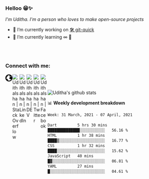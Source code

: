 ### Helloo 😁✨

*I'm Uditha. I'm a person who loves to make open-source projects*

- 🔭 I’m currently working on [🛠 git-quick](https://github.com/UdithaIshan/git-quick)
- 🌱 I’m currently learning ∞ 🧐

<br/><br/>

### Connect with me:

[<img align="left" alt="UdithaIshan" width="22px" src="https://raw.githubusercontent.com/iconic/open-iconic/master/svg/globe.svg" />][website]
[<img align="left" alt="UdithaIshan | Stack Overflow" width="22px" src="https://cdn.jsdelivr.net/npm/simple-icons@3.4.1/icons/stackoverflow.svg" />][Stack Overflow]
[<img align="left" alt="UdithaIshan | LinkedIn" width="22px" src="https://cdn.jsdelivr.net/npm/simple-icons@v3/icons/linkedin.svg" />][linkedin]
[<img align="left" alt="UdithaIshan | DEV" width="22px" src="https://cdn.jsdelivr.net/npm/simple-icons@3.4.1/icons/dev-dot-to.svg" />][DEV]
[<img align="left" alt="UdithaIshan | Twitter" width="22px" src="https://cdn.jsdelivr.net/npm/simple-icons@v3/icons/twitter.svg" />][twitter]
[<img align="left" alt="UdithaIshan | Facebook" width="22px" src="https://cdn.jsdelivr.net/npm/simple-icons@3.4.1/icons/facebook.svg" />][Facebook]
<br/><br/>

![Uditha's github stats](https://github-readme-stats.vercel.app/api?username=UdithaIshan&show_icons=true&theme=dracula)<br/>
<!-- <img align="left" alt="GIF" height="300px" src="https://github.com/UdithaIshan/UdithaIshan/blob/master/assets/giphy.gif">-->

📊 **Weekly development breakdown**
<!--START_SECTION:waka-->
```text
Week: 31 March, 2021 - 07 April, 2021

Dart         5 hrs 30 mins   ██████████████░░░░░░░░░░░   56.16 % 
HTML         1 hr 38 mins    ████▒░░░░░░░░░░░░░░░░░░░░   16.77 % 
CSS          1 hr 32 mins    ████░░░░░░░░░░░░░░░░░░░░░   15.62 % 
JavaScript   40 mins         █▓░░░░░░░░░░░░░░░░░░░░░░░   06.81 % 
YAML         27 mins         █░░░░░░░░░░░░░░░░░░░░░░░░   04.61 % 
```
<!--END_SECTION:waka-->



<!--## My stats 📊-->
<!-- [![Top Langs](https://github-readme-stats.vercel.app/api/top-langs/?username=UdithaIshan&show_icons=true)](https://github.com/anuraghazra/github-readme-stats) -->

<!--[![Top Langs](https://github-readme-stats.vercel.app/api/top-langs/?username=UdithaIshan&exclude_repo=Todo-WebApp&layout=compact)](https://github.com/UdithaIshan/github-readme-stats)-->

<!-- ![](https://komarev.com/ghpvc/?username=UdithaIshan&style=plastic&color=blueviolet) -->

[website]: https://udithaishan.github.io
[Stack Overflow]: https://stackoverflow.com/users/15134345
[twitter]: https://twitter.com/Uditha__Ishan
[linkedin]: https://www.linkedin.com/in/udithaishan
[Facebook]: https://www.facebook.com/IamUditha
[DEV]: https://dev.to/udithaishan
